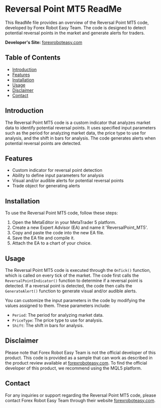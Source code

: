 # Reversal Point MT5 ReadMe

This ReadMe file provides an overview of the Reversal Point MT5 code, developed by Forex Robot Easy Team. The code is designed to detect potential reversal points in the market and generate alerts for traders. 

**Developer's Site:** [forexroboteasy.com](https://forexroboteasy.com)

## Table of Contents
- [Introduction](#introduction)
- [Features](#features)
- [Installation](#installation)
- [Usage](#usage)
- [Disclaimer](#disclaimer)
- [Contact](#contact)

## Introduction
The Reversal Point MT5 code is a custom indicator that analyzes market data to identify potential reversal points. It uses specified input parameters such as the period for analyzing market data, the price type to use for analysis, and the shift in bars for analysis. The code generates alerts when potential reversal points are detected.

## Features
- Custom indicator for reversal point detection
- Ability to define input parameters for analysis
- Visual and/or audible alerts for potential reversal points
- Trade object for generating alerts

## Installation
To use the Reversal Point MT5 code, follow these steps:
1. Open the MetaEditor in your MetaTrader 5 platform.
2. Create a new Expert Advisor (EA) and name it 'ReversalPoint_MT5'.
3. Copy and paste the code into the new EA file.
4. Save the EA file and compile it.
5. Attach the EA to a chart of your choice.

## Usage
The Reversal Point MT5 code is executed through the `OnTick()` function, which is called on every tick of the market. The code first calls the `ReversalPointIndicator()` function to determine if a reversal point is detected. If a reversal point is detected, the code then calls the `GenerateAlert()` function to generate visual and/or audible alerts.

You can customize the input parameters in the code by modifying the values assigned to them. These parameters include:
- `Period`: The period for analyzing market data.
- `PriceType`: The price type to use for analysis.
- `Shift`: The shift in bars for analysis.

## Disclaimer
Please note that Forex Robot Easy Team is not the official developer of this product. This code is provided as a sample that can work as described in the product review available at [forexroboteasy.com](https://forexroboteasy.com/forex-robot-review/reversal-point-mt5-unbiased-forex-software-review/). To find the official developer of this product, we recommend using the MQL5 platform.

## Contact
For any inquiries or support regarding the Reversal Point MT5 code, please contact Forex Robot Easy Team through their website [forexroboteasy.com](https://forexroboteasy.com/contact/).
